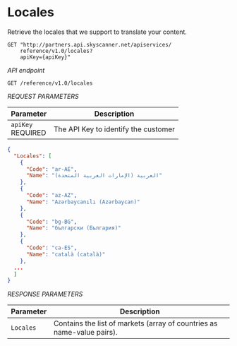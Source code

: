 # Locales

Retrieve the locales that we support to translate your content.

```shell
GET "http://partners.api.skyscanner.net/apiservices/
    reference/v1.0/locales?
    apiKey={apiKey}"
```

*API endpoint*

`GET /reference/v1.0/locales`

*REQUEST PARAMETERS*

| Parameter | Description |
| --------- | ------- |
| ```apiKey``` <br><span class="required">REQUIRED</span> | The API Key to identify the customer |

```json
{
  "Locales": [
    {
      "Code": "ar-AE",
      "Name": "العربية (الإمارات العربية المتحدة)"
    },
    {
      "Code": "az-AZ",
      "Name": "Azərbaycan­ılı (Azərbaycan)"
    },
    {
      "Code": "bg-BG",
      "Name": "български (България)"
    },
    {
      "Code": "ca-ES",
      "Name": "català (català)"
    },
  ...
  ]
}
```


*RESPONSE PARAMETERS*

| Parameter | Description |
| --- | --- |
| ```Locales``` | Contains the list of markets (array of countries as name-value pairs). |
